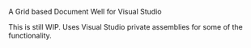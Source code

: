 ﻿A Grid based Document Well for Visual Studio

This is still WIP. Uses Visual Studio private assemblies for some of the functionality.